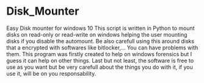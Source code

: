 # Disk_Mounter
 Easy Disk mounter for windows 10
This script is written in Python to mount disks on read-only or read-write on windows helping the user mounting disks if you disable the automount.
Be also carefull using this around disks that a encrypted with softwares like bitlocker,... You can have problems with them.
This program was firstly created to help on windows forensics but I guess it can help on other things.
Last but not least, the software is free to use as you want but be very carefull about the things you do with it, if you use it, will be on you responsability.